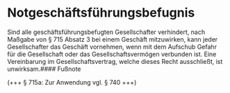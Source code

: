 # Notgeschäftsführungsbefugnis

Sind alle geschäftsführungsbefugten Gesellschafter verhindert, nach Maßgabe von § 715 Absatz 3 bei einem Geschäft mitzuwirken, kann jeder Gesellschafter das Geschäft vornehmen, wenn mit dem Aufschub Gefahr für die Gesellschaft oder das Gesellschaftsvermögen verbunden ist. Eine Vereinbarung im Gesellschaftsvertrag, welche dieses Recht ausschließt, ist unwirksam.#### Fußnote

(+++ § 715a: Zur Anwendung vgl. § 740 +++) 

